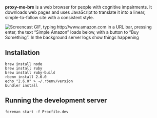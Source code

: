 **proxy-me-bro** is a web browser for people with cognitive impairments. It downloads web pages and uses JavaScript to translate it into a linear, simple-to-follow site with a consistent style.

![Screencast GIF, typing http://www.amazon.com in a URL bar, pressing enter, the text “Simple Amazon” loads below, with a button to “Buy Something”. In the background server logs show things happening](https://cdn-images-1.medium.com/max/800/1*4Ap4SWqiTAC-qh3NZeb-hQ.gif)

## Installation

```
brew install node
brew install ruby
brew install ruby-build
rbenv install 2.6.0
echo "2.6.0" > ~/.rbenv/version
bundler install
```

## Running the development server

```
foreman start -f Procfile.dev
```
